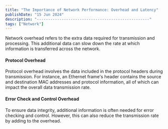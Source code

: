 ```yaml
---
title: "The Importance of Network Performance: Overhead and Latency"
publishDate: "15 Jun 2024"
description: "--------------------------------------------------"
tags: ["Network"]
---
```


Network overhead refers to the extra data required for transmission and processing. This additional data can slow down the rate at which information is transferred across the network.

#### Protocol Overhead

Protocol overhead involves the data included in the protocol headers during transmission. For instance, an Ethernet frame's header contains the source and destination MAC addresses and protocol information, all of which can impact the overall data transmission rate.

#### Error Check and Control Overhead

To ensure data integrity, additional information is often needed for error checking and control. However, this can also reduce the transmission rate by adding to the overhead.